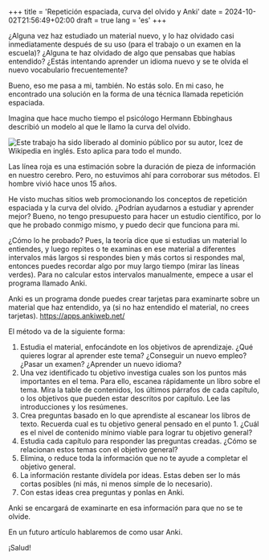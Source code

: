 +++
title = 'Repetición espaciada, curva del olvido y Anki'
date = 2024-10-02T21:56:49+02:00
draft = true
lang = 'es'
+++

¿Alguna vez haz estudiado un material nuevo, y lo haz olvidado casi inmediatamente después de su uso (para el trabajo o un examen en la escuela)? ¿Alguna te haz olvidado de algo que pensabas que habías entendido? ¿Estás intentando aprender un idioma nuevo y se te olvida el nuevo vocabulario frecuentemente? 

Bueno, eso me pasa a mi, también. No estás solo. En mi caso, he encontrado una solución en la forma de una técnica llamada repetición espaciada.

Imagina que hace mucho tiempo el psicólogo Hermann Ebbinghaus describió un modelo al que le llamo la curva del olvido.

![Este trabajo ha sido liberado al dominio público por su autor, Icez de Wikipedia en inglés. Esto aplica para todo el mundo.](/img/forgetting_curve.png)

Las línea roja es una estimación sobre la duración de pieza de información en nuestro cerebro. Pero, no estuvimos ahí para corroborar sus métodos. El hombre vivió hace unos 15 años. 

He visto muchas sitios web promocionando los conceptos de repetición espaciada y la curva del olvido. ¿Podrían ayudarnos a estudiar y aprender mejor? Bueno, no tengo presupuesto para hacer un estudio científico, por lo que he probado conmigo mismo, y puedo decir que funciona para mi.

¿Cómo lo he probado? Pues, la teoría dice que si estudias un material lo entiendes, y luego repites o te examinas en ese material a diferentes intervalos más largos si respondes bien y más cortos si respondes mal, entonces puedes recordar algo por muy largo tiempo (mirar las líneas verdes). Para no calcular estos intervalos manualmente, empece a usar el programa llamado Anki.

Anki es un programa donde puedes crear tarjetas para examinarte sobre un material que haz entendido, ya (si no haz entendido el material, no crees tarjetas). 
https://apps.ankiweb.net/

El método va de la siguiente forma:
1. Estudia el material, enfocándote en los objetivos de aprendizaje. ¿Qué quieres lograr al aprender este tema? ¿Conseguir un nuevo empleo? ¿Pasar un examen? ¿Aprender un nuevo idioma?
2. Una vez identificado tu objetivo investiga cuales son los puntos más importantes en el tema. Para ello, escanea rápidamente un libro sobre el tema. Mira la table de contenidos, los últimos párrafos de cada capítulo, o los objetivos que pueden estar descritos por capítulo. Lee las introducciones y los resúmenes.
3. Crea preguntas basado en lo que aprendiste al escanear los libros de texto. Recuerda cual es tu objetivo general pensado en el punto 1. ¿Cuál es el nivel de contenido mínimo viable para lograr tu objetivo general?
4. Estudia cada capítulo para responder las preguntas creadas. ¿Cómo se relacionan estos temas con el objetivo general?
5. Elimina, o reduce toda la información que no te ayude a completar el objetivo general.
6. La información restante divídela por ideas. Estas deben ser lo más cortas posibles (ni más, ni menos simple de lo necesario).
7. Con estas ideas crea preguntas y ponlas en Anki.

Anki se encargará de examinarte en esa información para que no se te olvide.

En un futuro artículo hablaremos de como usar Anki.

¡Salud!
